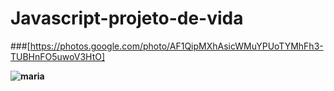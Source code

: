# Javascript-projeto-de-vida
###[https://photos.google.com/photo/AF1QipMXhAsicWMuYPUoTYMhFh3-TUBHnFO5uwoV3HtO]


**![maria](###%5Bhttps://photos.google.com/photo/AF1QipMXhAsicWMuYPUoTYMhFh3-TUBHnFO5uwoV3HtO%5D)**
